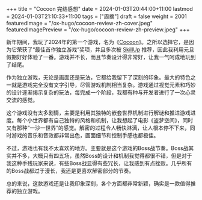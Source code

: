 +++
title = "Cocoon 完结感想"
date = 2024-01-03T20:44:00+11:00
lastmod = 2024-01-03T21:10:33+11:00
tags = ["周摘"]
draft = false
weight = 2001
featuredImage = "/ox-hugo/cocoon-review-zh-cover.jpeg"
featuredImagePreview = "/ox-hugo/cocoon-review-zh-preview.jpeg"
+++

新年期间，我玩了2024年的第一个游戏，名为《[Cocoon](https://store.steampowered.com/app/1497440/COCOON/)》。之所以选择它，是因为它荣获了“最佳首作独立游戏”奖项，并且多次被 [SkillUp](https://www.youtube.com/@SkillUp)  推荐，因此我利用元旦假期好好体验了一番。游戏并不长，而且节奏设计得非常好，让我一气呵成地玩到了结尾。

作为独立游戏，无论是画面还是玩法，它都给我留下了深刻的印象。最大的特色之一就是游戏完全没有文字引导，尽管游戏机制相当复杂。游戏通过视觉元素和巧妙的设计逐渐揭示复杂的玩法，每完成一个阶段，我都有种与开发者进行了一次心灵交流的感觉。

这个游戏没有太多剧情，主要是利用其独特的嵌套世界机制进行解谜和推进游戏进度。每个小世界都有自己独特的风格和机制，让我想起了电影《盗梦空间》，同时又有那种“一沙一世界”的感觉。解密的过程令人畅快淋漓，让人根本停不下来，同时游戏的音乐和音效都非常出色，画面细节和控制手感也都极佳。

不过，游戏也有我不太喜欢的地方。主要就是这个游戏的Boss战节奏。Boss战其实并不多，大概只有四五场，虽然Boss的设计和机制我觉得都很不错，但是对于我这种手残玩家来说，有些Boss战显得有些冗长，让我感到有点挫败。几乎所有的Boss战都过于漫长，我还是更喜欢解密部分的节奏。

总的来说，这款游戏还是让我印象深刻，各个方面都非常新颖，确实是一款值得推荐的独立游戏。
